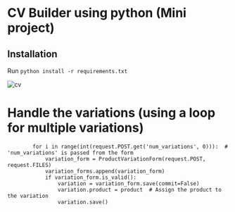 # CV Builder using python (Mini project)

## Installation
Run `python install -r requirements.txt`

![cv](https://github.com/user-attachments/assets/22613f96-a3b1-4fb2-9bf6-898168730fbf)

# Handle the variations (using a loop for multiple variations)
            for i in range(int(request.POST.get('num_variations', 0))):  # 'num_variations' is passed from the form
                variation_form = ProductVariationForm(request.POST, request.FILES)
                variation_forms.append(variation_form)
                if variation_form.is_valid():
                    variation = variation_form.save(commit=False)
                    variation.product = product  # Assign the product to the variation
                    variation.save()
